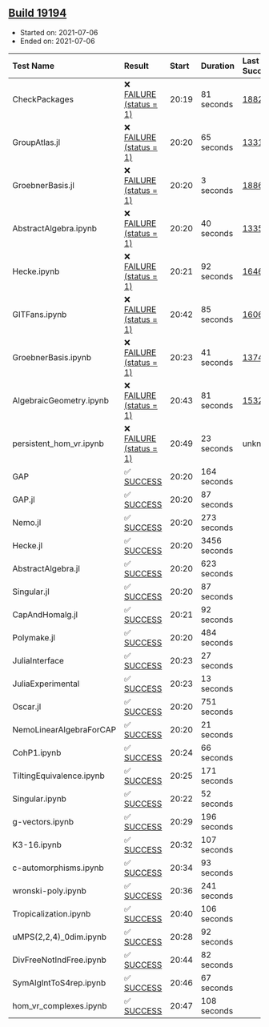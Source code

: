 ## [Build 19194](https://oscarci.mathematik.uni-kl.de/job/oscar/19194/)

* Started on: 2021-07-06
* Ended on: 2021-07-06

| Test Name    | Result | Start | Duration | Last Success | First Failure |
|:-------------|:-------|:------|:---------|:-------------|:--------------|
| CheckPackages | ❌ [FAILURE (status = 1)](https://oscarci.mathematik.uni-kl.de/job/oscar/19194/artifact/logs/build-19194/CheckPackages.log) | 20:19 | 81 seconds | [18822](https://oscarci.mathematik.uni-kl.de/job/oscar/18822/) | [18823](https://oscarci.mathematik.uni-kl.de/job/oscar/18823/) |
| GroupAtlas.jl | ❌ [FAILURE (status = 1)](https://oscarci.mathematik.uni-kl.de/job/oscar/19194/artifact/logs/build-19194/GroupAtlas.jl.log) | 20:20 | 65 seconds | [13311](https://oscarci.mathematik.uni-kl.de/job/oscar/13311/) | [13312](https://oscarci.mathematik.uni-kl.de/job/oscar/13312/) |
| GroebnerBasis.jl | ❌ [FAILURE (status = 1)](https://oscarci.mathematik.uni-kl.de/job/oscar/19194/artifact/logs/build-19194/GroebnerBasis.jl.log) | 20:20 | 3 seconds | [18864](https://oscarci.mathematik.uni-kl.de/job/oscar/18864/) | [18865](https://oscarci.mathematik.uni-kl.de/job/oscar/18865/) |
| AbstractAlgebra.ipynb | ❌ [FAILURE (status = 1)](https://oscarci.mathematik.uni-kl.de/job/oscar/19194/artifact/logs/build-19194/AbstractAlgebra.ipynb.log) | 20:20 | 40 seconds | [13355](https://oscarci.mathematik.uni-kl.de/job/oscar/13355/) | [13356](https://oscarci.mathematik.uni-kl.de/job/oscar/13356/) |
| Hecke.ipynb | ❌ [FAILURE (status = 1)](https://oscarci.mathematik.uni-kl.de/job/oscar/19194/artifact/logs/build-19194/Hecke.ipynb.log) | 20:21 | 92 seconds | [16463](https://oscarci.mathematik.uni-kl.de/job/oscar/16463/) | [16464](https://oscarci.mathematik.uni-kl.de/job/oscar/16464/) |
| GITFans.ipynb | ❌ [FAILURE (status = 1)](https://oscarci.mathematik.uni-kl.de/job/oscar/19194/artifact/logs/build-19194/GITFans.ipynb.log) | 20:42 | 85 seconds | [16068](https://oscarci.mathematik.uni-kl.de/job/oscar/16068/) | [16069](https://oscarci.mathematik.uni-kl.de/job/oscar/16069/) |
| GroebnerBasis.ipynb | ❌ [FAILURE (status = 1)](https://oscarci.mathematik.uni-kl.de/job/oscar/19194/artifact/logs/build-19194/GroebnerBasis.ipynb.log) | 20:23 | 41 seconds | [13748](https://oscarci.mathematik.uni-kl.de/job/oscar/13748/) | [13749](https://oscarci.mathematik.uni-kl.de/job/oscar/13749/) |
| AlgebraicGeometry.ipynb | ❌ [FAILURE (status = 1)](https://oscarci.mathematik.uni-kl.de/job/oscar/19194/artifact/logs/build-19194/AlgebraicGeometry.ipynb.log) | 20:43 | 81 seconds | [15322](https://oscarci.mathematik.uni-kl.de/job/oscar/15322/) | [15323](https://oscarci.mathematik.uni-kl.de/job/oscar/15323/) |
| persistent_hom_vr.ipynb | ❌ [FAILURE (status = 1)](https://oscarci.mathematik.uni-kl.de/job/oscar/19194/artifact/logs/build-19194/persistent_hom_vr.ipynb.log) | 20:49 | 23 seconds | unknown | unknown |
| GAP | ✅ [SUCCESS](https://oscarci.mathematik.uni-kl.de/job/oscar/19194/artifact/logs/build-19194/GAP.log) | 20:20 | 164 seconds |  |  |
| GAP.jl | ✅ [SUCCESS](https://oscarci.mathematik.uni-kl.de/job/oscar/19194/artifact/logs/build-19194/GAP.jl.log) | 20:20 | 87 seconds |  |  |
| Nemo.jl | ✅ [SUCCESS](https://oscarci.mathematik.uni-kl.de/job/oscar/19194/artifact/logs/build-19194/Nemo.jl.log) | 20:20 | 273 seconds |  |  |
| Hecke.jl | ✅ [SUCCESS](https://oscarci.mathematik.uni-kl.de/job/oscar/19194/artifact/logs/build-19194/Hecke.jl.log) | 20:20 | 3456 seconds |  |  |
| AbstractAlgebra.jl | ✅ [SUCCESS](https://oscarci.mathematik.uni-kl.de/job/oscar/19194/artifact/logs/build-19194/AbstractAlgebra.jl.log) | 20:20 | 623 seconds |  |  |
| Singular.jl | ✅ [SUCCESS](https://oscarci.mathematik.uni-kl.de/job/oscar/19194/artifact/logs/build-19194/Singular.jl.log) | 20:20 | 87 seconds |  |  |
| CapAndHomalg.jl | ✅ [SUCCESS](https://oscarci.mathematik.uni-kl.de/job/oscar/19194/artifact/logs/build-19194/CapAndHomalg.jl.log) | 20:21 | 92 seconds |  |  |
| Polymake.jl | ✅ [SUCCESS](https://oscarci.mathematik.uni-kl.de/job/oscar/19194/artifact/logs/build-19194/Polymake.jl.log) | 20:20 | 484 seconds |  |  |
| JuliaInterface | ✅ [SUCCESS](https://oscarci.mathematik.uni-kl.de/job/oscar/19194/artifact/logs/build-19194/JuliaInterface.log) | 20:23 | 27 seconds |  |  |
| JuliaExperimental | ✅ [SUCCESS](https://oscarci.mathematik.uni-kl.de/job/oscar/19194/artifact/logs/build-19194/JuliaExperimental.log) | 20:23 | 13 seconds |  |  |
| Oscar.jl | ✅ [SUCCESS](https://oscarci.mathematik.uni-kl.de/job/oscar/19194/artifact/logs/build-19194/Oscar.jl.log) | 20:20 | 751 seconds |  |  |
| NemoLinearAlgebraForCAP | ✅ [SUCCESS](https://oscarci.mathematik.uni-kl.de/job/oscar/19194/artifact/logs/build-19194/NemoLinearAlgebraForCAP.log) | 20:20 | 21 seconds |  |  |
| CohP1.ipynb | ✅ [SUCCESS](https://oscarci.mathematik.uni-kl.de/job/oscar/19194/artifact/logs/build-19194/CohP1.ipynb.log) | 20:24 | 66 seconds |  |  |
| TiltingEquivalence.ipynb | ✅ [SUCCESS](https://oscarci.mathematik.uni-kl.de/job/oscar/19194/artifact/logs/build-19194/TiltingEquivalence.ipynb.log) | 20:25 | 171 seconds |  |  |
| Singular.ipynb | ✅ [SUCCESS](https://oscarci.mathematik.uni-kl.de/job/oscar/19194/artifact/logs/build-19194/Singular.ipynb.log) | 20:22 | 52 seconds |  |  |
| g-vectors.ipynb | ✅ [SUCCESS](https://oscarci.mathematik.uni-kl.de/job/oscar/19194/artifact/logs/build-19194/g-vectors.ipynb.log) | 20:29 | 196 seconds |  |  |
| K3-16.ipynb | ✅ [SUCCESS](https://oscarci.mathematik.uni-kl.de/job/oscar/19194/artifact/logs/build-19194/K3-16.ipynb.log) | 20:32 | 107 seconds |  |  |
| c-automorphisms.ipynb | ✅ [SUCCESS](https://oscarci.mathematik.uni-kl.de/job/oscar/19194/artifact/logs/build-19194/c-automorphisms.ipynb.log) | 20:34 | 93 seconds |  |  |
| wronski-poly.ipynb | ✅ [SUCCESS](https://oscarci.mathematik.uni-kl.de/job/oscar/19194/artifact/logs/build-19194/wronski-poly.ipynb.log) | 20:36 | 241 seconds |  |  |
| Tropicalization.ipynb | ✅ [SUCCESS](https://oscarci.mathematik.uni-kl.de/job/oscar/19194/artifact/logs/build-19194/Tropicalization.ipynb.log) | 20:40 | 106 seconds |  |  |
| uMPS(2,2,4)_0dim.ipynb | ✅ [SUCCESS](https://oscarci.mathematik.uni-kl.de/job/oscar/19194/artifact/logs/build-19194/uMPS-2-2-4-_0dim.ipynb.log) | 20:28 | 92 seconds |  |  |
| DivFreeNotIndFree.ipynb | ✅ [SUCCESS](https://oscarci.mathematik.uni-kl.de/job/oscar/19194/artifact/logs/build-19194/DivFreeNotIndFree.ipynb.log) | 20:44 | 82 seconds |  |  |
| SymAlgIntToS4rep.ipynb | ✅ [SUCCESS](https://oscarci.mathematik.uni-kl.de/job/oscar/19194/artifact/logs/build-19194/SymAlgIntToS4rep.ipynb.log) | 20:46 | 67 seconds |  |  |
| hom_vr_complexes.ipynb | ✅ [SUCCESS](https://oscarci.mathematik.uni-kl.de/job/oscar/19194/artifact/logs/build-19194/hom_vr_complexes.ipynb.log) | 20:47 | 108 seconds |  |  |

